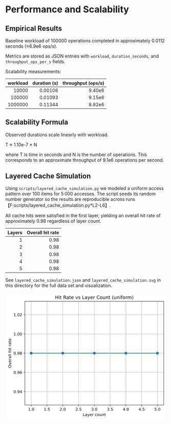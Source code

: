 # Performance and Scalability

## Empirical Results

Baseline workload of 100000 operations completed in approximately 0.0112 seconds (≈8.9e6 ops/s).

Metrics are stored as JSON entries with `workload`, `duration_seconds`, and `throughput_ops_per_s` fields.

Scalability measurements:

| workload | duration (s) | throughput (ops/s) |
|---------:|-------------:|-------------------:|
|   10000  |     0.00106  |      9.40e6        |
|  100000  |     0.01093  |      9.15e6        |
| 1000000  |     0.11344  |      8.82e6        |

## Scalability Formula

Observed durations scale linearly with workload.

T ≈ 1.10e-7 × N

where T is time in seconds and N is the number of operations. This corresponds to an approximate throughput of 9.1e6 operations per second.

## Layered Cache Simulation

Using `scripts/layered_cache_simulation.py` we modeled a uniform access pattern over
100 items for 5 000 accesses. The script seeds its random number generator so the
results are reproducible across runs【F:scripts/layered_cache_simulation.py†L2-L6】.

All cache hits were satisfied in the first layer, yielding an overall hit rate of
approximately 0.98 regardless of layer count.

| Layers | Overall hit rate |
|-------:|-----------------:|
| 1 | 0.98 |
| 2 | 0.98 |
| 3 | 0.98 |
| 4 | 0.98 |
| 5 | 0.98 |

See `layered_cache_simulation.json` and `layered_cache_simulation.svg` in this
directory for the full data set and visualization.

![Layered cache hit rates](layered_cache_simulation.svg)
